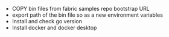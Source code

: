 - COPY bin files from fabric samples repo bootstrap URL
- export path of the bin file so as a new environment variables
- Install and check go version
- Install docker and docker desktop

